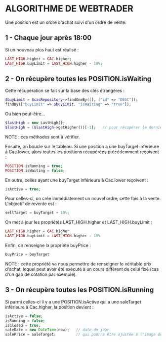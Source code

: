 # ALGORITHME DE WEBTRADER

Une position est un ordre d'achat suivi d'un ordre de vente.

## 1 - Chaque jour après 18:00

Si un nouveau plus haut est réalisé :
```php
LAST_HIGH.higher = CAC.higher;
LAST_HIGH.buyLimit = LAST_HIGH.higher - 10%;
```

## 2 - On récupère toutes les POSITION.isWaiting

Cette récupération se fait sur la base des clés étrangères :
```php
$buyLimit = $cacRepository->findOneBy([], ["id" => "DESC"]);
findBy(["buyLimit" => $buyLimit, "isWaiting" => "true"]);
```
Ou bien peut-être...
```php
$lastHigh = new LastHigh();
$lastHigh = ($lastHigh->getHigher())[-1];   // pour récupérer le dernier indice du tableau
```
NOTE : ces méthodes sont à vérifier.

Ensuite, on boucle sur le tableau.
Si une position a une buyTarget inférieure à Cac.lower, alors toutes les positions récupérées précédemment reçoivent :
```php
POSITION.isRunning = true;
POSITION.isWaiting = false;
```
En outre, celles ayant une buyTarget inférieure à Cac.lower reçoivent :
```php
isActive = true;
```
Pour celles-ci, on crée immédiatement un nouvel ordre, cette fois à la vente.
L'objectif de revente est :
```php
sellTarget = buyTarget + 10%;
```
On met à jour les propriétés LAST_HIGH.higher et LAST_HIGH.buyLimit :
```php
LAST_HIGH.higher = CAC.higher
LAST_HIGH.buyLimit = LAST_HIGH.higher - 10%
```
Enfin, on renseigne la propriété buyPrice :
```php
buyPrice = buyTarget
```
NOTE : cette propriété va nous permettre de renseigner le véritable prix d'achat, lequel peut avoir été exécuté à un cours différent de celui fixé (cas d'un gap de cotation par exemple).

## 3 - On récupère toutes les POSITION.isRunning

Si parmi celles-ci il y a une POSITION.isActive qui a une saleTarget inférieure à Cac.higher, la position devient :
```php
isActive = false;
isRunning = false;
isClosed = true;
saleDate = new DateTime(now);   // date du jour
salePrice = saleTarget;         // qui pourra être ajustée à l'image de buySale
```
